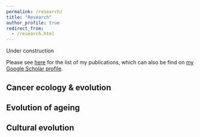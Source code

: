 ```yaml
---
permalink: /research/
title: "Research"
author_profile: true
redirect_from: 
  - /research.html
---
```


Under construction

Please see [here](/publications.html) for the list of my publications, which can also be find on [my Google Scholar profile](https://scholar.google.com/citations?user=jsYYag4AAAAJ&hl=en&oi=ao).

## Cancer ecology & evolution



## Evolution of ageing



## Cultural evolution
